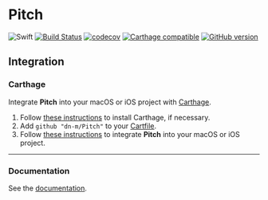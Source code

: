 # Pitch

![Swift](https://img.shields.io/badge/%20in-swift%203.0-orange.svg)
[![Build Status](https://travis-ci.org/dn-m/Pitch.svg?branch=master)](https://travis-ci.org/dn-m/Pitch) 
[![codecov](https://codecov.io/gh/dn-m/Pitch/branch/master/graph/badge.svg)](https://codecov.io/gh/dn-m/Pitch) 
[![Carthage compatible](https://img.shields.io/badge/Carthage-compatible-4BC51D.svg?style=flat)](https://github.com/Carthage/Carthage) 
[![GitHub version](https://badge.fury.io/gh/dn-m%2FPitch.svg)](https://badge.fury.io/gh/dn-m%2FPitch) 

## Integration

### Carthage
Integrate **Pitch** into your macOS or iOS project with [Carthage](https://github.com/Carthage/Carthage).

1. Follow [these instructions](https://github.com/Carthage/Carthage#installing-carthage) to install Carthage, if necessary.
2. Add `github "dn-m/Pitch"` to your [Cartfile](https://github.com/Carthage/Carthage/blob/master/Documentation/Artifacts.md#cartfile).
3. Follow [these instructions](https://github.com/Carthage/Carthage#adding-frameworks-to-an-application) to integrate **Pitch** into your macOS or iOS project.

---

### Documentation
See the [documentation](http://dn-m.github.io/Pitch/).
